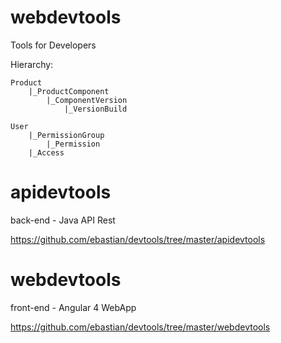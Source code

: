 # webdevtools
Tools for Developers

Hierarchy:

    Product
        |_ProductComponent
            |_ComponentVersion
                |_VersionBuild

    User
        |_PermissionGroup
            |_Permission
        |_Access


# apidevtools
back-end - Java API Rest

https://github.com/ebastian/devtools/tree/master/apidevtools

# webdevtools
front-end - Angular 4 WebApp

https://github.com/ebastian/devtools/tree/master/webdevtools
